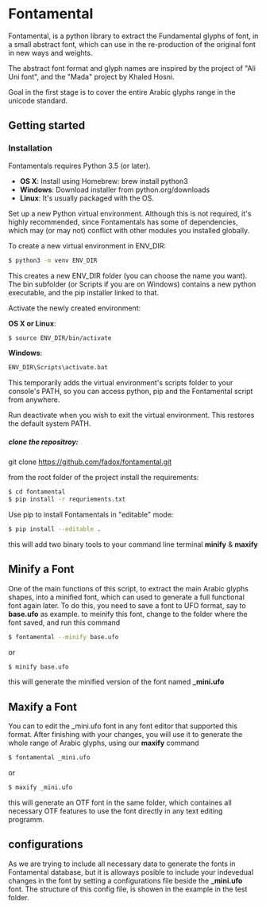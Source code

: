 # Fontamental

Fontamental, is a python library to extract the Fundamental glyphs of font, in a small abstract font, which can use in the re-production of the original font in new ways and weights.

The abstract font format and glyph names are inspired by the project of "Ali Uni font", and the "Mada" project by Khaled Hosni.

Goal in the first stage is to cover the entire Arabic glyphs range in the unicode standard.



## Getting started
### Installation
Fontamentals requires Python 3.5 (or later).

- **OS X**:  Install using Homebrew: brew install python3
- **Windows**:  Download installer from python.org/downloads
- **Linux**:  It's usually packaged with the OS.

Set up a new Python virtual environment. Although this is not required, it's highly recommended, since Fontamentals has some of dependencies, which may (or may not) conflict with other modules you installed globally.

To create a new virtual environment in ENV_DIR:
```sh
$ python3 -m venv ENV_DIR
```

This creates a new ENV_DIR folder (you can choose the name you want). 
The bin subfolder (or Scripts if you are on Windows) contains a new python executable, and the pip installer linked to that.

Activate the newly created environment:

**OS X or Linux**: 
```sh
$ source ENV_DIR/bin/activate
```

**Windows**: 
```sh
ENV_DIR\Scripts\activate.bat
```

This temporarily adds the virtual environment's scripts folder to your console's PATH, so you can access python, pip and the Fontamental script from anywhere.

Run deactivate when you wish to exit the virtual environment. This restores the default system PATH.

##### clone the repositroy:
git clone https://github.com/fadox/fontamental.git

from the root folder of the project install the requirements:

```sh
$ cd fontamental
$ pip install -r requriements.txt
```

Use pip to install Fontamentals in "editable" mode:
```sh
$ pip install --editable .
```
this will add two binary tools to your command line terminal **minify** & **maxify**

## Minify a Font
One of the main functions of this script, to extract the main Arabic glyphs shapes, into a minified font, which can used to generate a full functional font again later.
To do this, you need to save a font to UFO format, say to **base.ufo** as example.
to meinify this font, change to the folder where the font saved, and run this command
```sh
$ fontamental --minify base.ufo
```
or
```sh
$ minify base.ufo
```
this will generate the minified version of the font named **_mini.ufo**

## Maxify a Font
You can to edit the _mini.ufo font in any font editor that supported this format.
After finishing with your changes, you will use it to generate the whole range of Arabic glyphs, using our **maxify** command

```sh
$ fontamental _mini.ufo
```
or

```sh
$ maxify _mini.ufo
```
this will generate an OTF font in the same folder, which containes all necessary OTF features to use the font directly in any text editing programm.

## configurations
As we are trying to include all necessary data to generate the fonts in Fontamental database, but it is alloways posible to include your indevedual changes in the font by setting a configurations file beside the **_mini.ufo** font. The structure of this config file, is showen in the example in the test folder.

